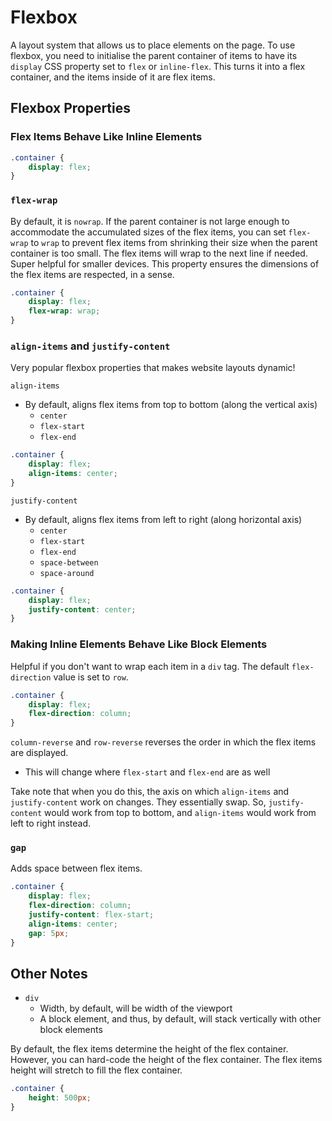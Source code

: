 # Flexbox
A layout system that allows us to place elements on the page. To use flexbox, you need to initialise the parent container of items to have its `display` CSS property set to `flex` or `inline-flex`. This turns it into a flex container, and the items inside of it are flex items.

## Flexbox Properties
### Flex Items Behave Like Inline Elements
```CSS
.container {
    display: flex;
}
```
### `flex-wrap`
By default, it is `nowrap`. If the parent container is not large enough to accommodate the accumulated sizes of the flex items, you can set `flex-wrap` to `wrap` to prevent flex items from shrinking their size when the parent container is too small. The flex items will wrap to the next line if needed. Super helpful for smaller devices. This property ensures the dimensions of the flex items are respected, in a sense.
```CSS
.container {
    display: flex;
    flex-wrap: wrap;
}
```

### `align-items` and `justify-content`
Very popular flexbox properties that makes website layouts dynamic!

`align-items`
- By default, aligns flex items from top to bottom (along the vertical axis)
    - `center`
    - `flex-start`
    - `flex-end`

```CSS
.container {
    display: flex;
    align-items: center;
}
```

`justify-content`
- By default, aligns flex items from left to right (along horizontal axis)
    - `center`
    - `flex-start`
    - `flex-end`
    - `space-between`
    - `space-around`

```CSS
.container {
    display: flex;
    justify-content: center;
}
```

### Making Inline Elements Behave Like Block Elements
Helpful if you don't want to wrap each item in a `div` tag. The default `flex-direction` value is set to `row`.
```CSS
.container {
    display: flex;
    flex-direction: column;
}
```
`column-reverse` and `row-reverse` reverses the order in which the flex items are displayed.
- This will change where `flex-start` and `flex-end` are as well

Take note that when you do this, the axis on which `align-items` and `justify-content` work on changes. They essentially swap. So, `justify-content` would work from top to bottom, and `align-items` would work from left to right instead.

### `gap`
Adds space between flex items.
```CSS
.container {
    display: flex;
    flex-direction: column;
    justify-content: flex-start;
    align-items: center;
    gap: 5px;
}
```

## Other Notes
- `div`
    - Width, by default, will be width of the viewport
    - A block element, and thus, by default, will stack vertically with other block elements

By default, the flex items determine the height of the flex container. However, you can hard-code the height of the flex container. The flex items height will stretch to fill the flex container.
```CSS
.container {
    height: 500px;
}
```